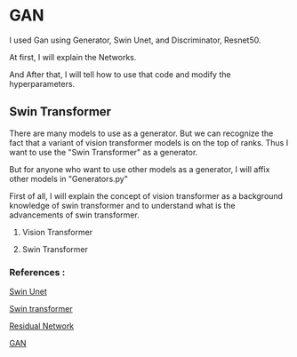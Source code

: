 # GAN  

I used Gan using Generator, Swin Unet, and Discriminator, Resnet50.

At first, I will explain the Networks.

And After that, I  will tell how to use that code and modify the hyperparameters.

## Swin Transformer

There are many models to use as a generator. But we can recognize the fact that a variant of vision transformer models is on the top of ranks. Thus I want to use the "Swin Transformer" as a generator. 

But for anyone who want to use other models as a generator, I will affix other models in "Generators.py" 

First of all, I will explain the concept of vision transformer as a background knowledge of swin transformer and to understand what is the advancements of swin transformer.

  1. Vision Transformer
    
    
  
  2. Swin Transformer


### References : 
[Swin Unet](https://arxiv.org/pdf/2105.05537.pdf)

[Swin transformer](https://arxiv.org/pdf/2103.14030v1.pdf)

[Residual Network](https://arxiv.org/pdf/1512.03385.pdf)

[GAN](https://arxiv.org/pdf/1406.2661.pdf)
